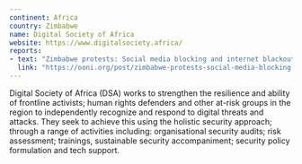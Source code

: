 ```yaml
---
continent: Africa
country: Zimbabwe
name: Digital Society of Africa
website: https://www.digitalsociety.africa/
reports:
- text: "Zimbabwe protests: Social media blocking and internet blackouts"
  link: "https://ooni.org/post/zimbabwe-protests-social-media-blocking-2019/"
---
```


Digital Society of Africa (DSA) works to strengthen the resilience and ability of frontline activists; human rights defenders and other at-risk groups in the region to independently recognize and respond to digital threats and attacks. They seek to achieve this using the holistic security approach; through a range of activities including: organisational security audits; risk assessment; trainings, sustainable security accompaniment; security policy formulation and tech support.
